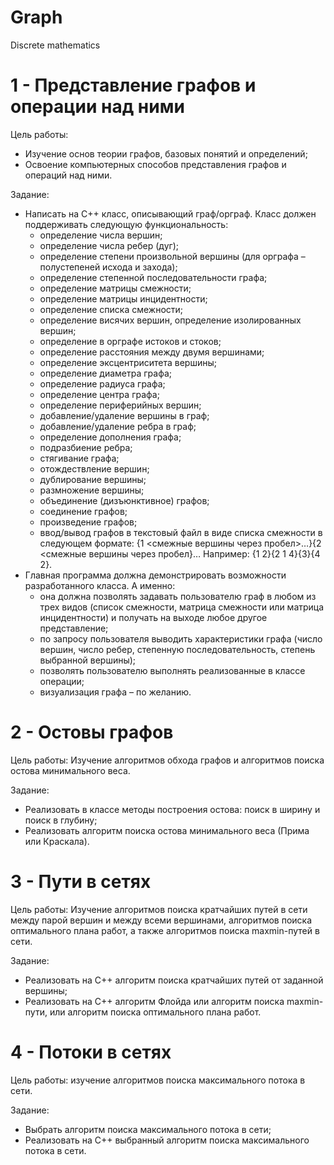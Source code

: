 # Graph
Discrete mathematics

# 1 - Представление графов и операции над ними

Цель работы: 
  - Изучение основ теории графов, базовых понятий и определений;
  - Освоение компьютерных способов представления графов и операций над ними.

Задание:
  - Написать на C++ класс, описывающий граф/орграф. Класс должен поддерживать следующую функциональность:
    - определение числа вершин;
    - определение числа ребер (дуг);
    - определение степени произвольной вершины (для орграфа – полустепеней исхода и захода);
    - определение степенной последовательности графа;
    - определение матрицы смежности;
    - определение матрицы инцидентности;
    - определение списка смежности;
    - определение висячих вершин, определение изолированных вершин;
    - определение в орграфе истоков и стоков;
    - определение расстояния между двумя вершинами;
    - определение эксцентриситета вершины;
    - определение диаметра графа;
    - определение радиуса графа;
    - определение центра графа;
    - определение периферийных вершин;
    - добавление/удаление вершины в граф;
    - добавление/удаление ребра в граф;
    - определение дополнения графа;
    - подразбиение ребра;
    - стягивание графа;
    - отождествление вершин;
    - дублирование вершины;
    - размножение вершины;
    - объединение (дизъюнктивное) графов;
    - соединение графов;
    - произведение графов;
    - ввод/вывод графов в текстовый файл в виде списка смежности в следующем формате: {1 <смежные вершины через пробел>…}{2 <смежные вершины через пробел}… Например: {1 2}{2 1 4}{3}{4 2}.
  - Главная программа должна демонстрировать возможности разработанного класса. А именно:
    - она должна позволять задавать пользователю граф в любом из трех видов (список смежности, матрица смежности или матрица инцидентности) и получать на выходе любое другое представление;
    - по запросу пользователя выводить характеристики графа (число вершин, число ребер, степенную последовательность, степень выбранной вершины);
    - позволять пользователю выполнять реализованные в классе операции;
    - визуализация графа – по желанию.

# 2 - Остовы графов

Цель работы: Изучение алгоритмов обхода графов и алгоритмов поиска остова минимального веса.

Задание:
  - Реализовать в классе методы построения остова: поиск в ширину и поиск в глубину;
  - Реализовать алгоритм поиска остова минимального веса (Прима или Краскала).

# 3 - Пути в сетях

Цель работы: Изучение алгоритмов поиска кратчайших путей в сети между парой вершин и между всеми вершинами, алгоритмов поиска оптимального плана работ, а также алгоритмов поиска maxmin-путей в сети.

Задание:
  - Реализовать на С++ алгоритм поиска кратчайших путей от заданной вершины;
  - Реализовать на С++ алгоритм Флойда или алгоритм поиска maxmin-пути, или алгоритм поиска оптимального плана работ.

# 4 - Потоки в сетях

Цель работы: изучение алгоритмов поиска максимального потока в сети.

Задание:
  - Выбрать алгоритм поиска максимального потока в сети;
  - Реализовать на С++ выбранный алгоритм поиска максимального потока в сети.
